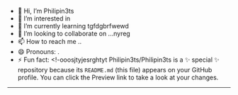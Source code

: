 - 👋 Hi, I’m Philipin3ts
- 👀 I’m interested in 
- 🌱 I’m currently learning tgfdgbrfwewd
- 💞️ I’m looking to collaborate on ...nyreg
- 📫 How to reach me ..
- 😄 Pronouns: .
- ⚡ Fun fact: 
<!-ooosjtyjesrghtyt
Philipin3ts/Philipin3ts is a ✨ special ✨ repository because its `README.md` (this file) appears on your GitHub profile.
You can click the Preview link to take a look at your changes.
---
